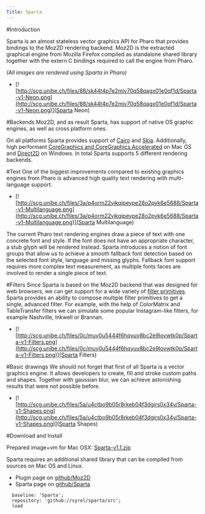 ```yaml
---
Title: Sparta
---
```


#Introduction

Sparta is an almost stateless vector graphics API for Pharo that provides bindings to the Moz2D rendering backend.
Moz2D is the extracted graphical engine from Mozilla Firefox compiled as standalone shared library together with the extern C bindings required to call the engine from Pharo.

*(All images are rendered using Sparta in Pharo)*
- [![http://scg.unibe.ch/files/88/sk44t4p7e2mjv70q58qagx01e0qf1d/Sparta-v1-Neon.png](http://scg.unibe.ch/files/88/sk44t4p7e2mjv70q58qagx01e0qf1d/Sparta-v1-Neon.png)](Sparta Neon)

#Backends
Moz2D, and as result Sparta, has support of native OS graphic engines, as well as cross platform ones.

On all platforms Sparta provides support of [Cairo](https://cairographics.org) and [Skia](https://skia.org/). Additionally, high performant [CoreGraphics and CoreGraphics Accelerated](https://developer.apple.com/reference/coregraphics) on Mac OS and [Direct2D](https://msdn.microsoft.com/en-us/library/windows/desktop/dd317121(v=vs.85).aspx) on Windows.
In total Sparta supports 5 different rendering backends. 

#Text
One of the biggest improvements compared to existing graphics engines from Pharo is advanced high quality text rendering with multi-language support.
- [![http://scg.unibe.ch/files/3a/p4orm22yikqipeype28o2pvk6e5688/Sparta-v1-Multilanguage.png](http://scg.unibe.ch/files/3a/p4orm22yikqipeype28o2pvk6e5688/Sparta-v1-Multilanguage.png)](Sparta Multilanguage)

The current Pharo text rendering engines draw a piece of text with one concrete font and style. If the font does not have an appropriate character, a stub glyph will be rendered instead.
Sparta introduces a notion of font groups that allow us to achieve a smooth fallback font detection based on the selected font style, language and missing glyphs. Fallback font support requires more complex text measurement, as multiple fonts faces are involved to render a single piece of text.

#Filters
Since Sparta is based on the Moz2D backend that was designed for web browsers, we can get support for a wide variety of [filter primitives](https://www.w3.org/TR/SVG/filters.html). Sparta provides an ability to compose multiple filter primitives to get a single, advanced filter. For example, with the help of ColorMatrix and TableTransfer filters we can simulate some popular Instagram-like filters, for example Nashville, Inkwell or Brannan.
- [![http://scg.unibe.ch/files/0c/muy0u5444f6hqyuv8bc2e9lovwtk0p/Sparta-v1-Filters.png](http://scg.unibe.ch/files/0c/muy0u5444f6hqyuv8bc2e9lovwtk0p/Sparta-v1-Filters.png)](Sparta Filters)

#Basic drawings
We should not forget that first of all Sparta is a vector graphics engine. It allows developers to create, fill and stroke custom paths and shapes. Together with gaussian blur, we can achieve astonishing results that were not possible before.
- [![http://scg.unibe.ch/files/5a/u4ctbo9b05r8rkeb04f3dgirs0x34v/Sparta-v1-Shapes.png](http://scg.unibe.ch/files/5a/u4ctbo9b05r8rkeb04f3dgirs0x34v/Sparta-v1-Shapes.png)](Sparta Shapes)

#Download and Install

Prepared image\+vm for Mac OSX: [Sparta-v1.1.zip](https://drive.google.com/open?id=0B-bMBVDOi3oTQkZBSUE0ckYzVmM)

Sparta requires an additional shared library that can be compiled from sources on Mac OS and Linux.
- Plugin page on [github/Moz2D](https://github.com/syrel/Moz2D)
- Sparta page on [github/Sparta](https://github.com/syrel/Sparta)
```Metacello new
  baseline: 'Sparta';
  repository: 'github://syrel/sparta/src';
  load
```
